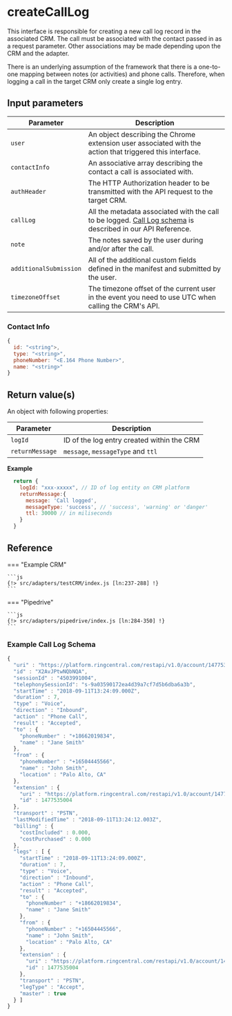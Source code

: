# createCallLog

This interface is responsible for creating a new call log record in the associated CRM. The call must be associated with the contact passed in as a request parameter. Other associations may be made depending upon the CRM and the adapter. 

There is an underlying assumption of the framework that there is a one-to-one mapping between notes (or activities) and phone calls. Therefore, when logging a call in the target CRM only create a single log entry. 

## Input parameters

| Parameter              | Description                                                                                              |
|------------------------|----------------------------------------------------------------------------------------------------------|
| `user`                 | An object describing the Chrome extension user associated with the action that triggered this interface. | 
| `contactInfo`          | An associative array describing the contact a call is associated with.                                   |
| `authHeader`           | The HTTP Authorization header to be transmitted with the API request to the target CRM.                  | 
| `callLog`              | All the metadata associated with the call to be logged. [Call Log schema](https://developers.ringcentral.com/api-reference/Call-Log/readUserCallRecord) is described in our API Reference. |
| `note`                 | The notes saved by the user during and/or after the call.                                                |
| `additionalSubmission` | All of the additional custom fields defined in the manifest and submitted by the user.                   |
| `timezoneOffset`       | The timezone offset of the current user in the event you need to use UTC when calling the CRM's API.     | 

### Contact Info

```js
{ 
  id: "<string">,
  type: "<string>", 
  phoneNumber: "<E.164 Phone Number>",
  name: "<string>"
}
```

## Return value(s)

An object with following properties:

| Parameter       | Description                                |
|-----------------|--------------------------------------------|
| `logId`         | ID of the log entry created within the CRM |
| `returnMessage` | `message`, `messageType` and `ttl`         |

**Example**
```js
  return {
    logId: "xxx-xxxxx", // ID of log entity on CRM platform
    returnMessage:{
      message: 'Call logged',
      messageType: 'success', // 'success', 'warning' or 'danger'
      ttl: 30000 // in miliseconds
    }
  }
```

## Reference

=== "Example CRM"

    ```js
    {!> src/adapters/testCRM/index.js [ln:237-288] !}
	```
	
=== "Pipedrive"

	```js
    {!> src/adapters/pipedrive/index.js [ln:284-350] !}
	```

### Example Call Log Schema

```js
{
  "uri" : "https://platform.ringcentral.com/restapi/v1.0/account/1477535004/extension/1477535004/call-log/X2AvJPtwNQbNQA?view=Detailed",
  "id" : "X2AvJPtwNQbNQA",
  "sessionId" : "4503991004",
  "telephonySessionId": "s-9a03590172ea4d39a7cf7d5b6dba6a3b",
  "startTime" : "2018-09-11T13:24:09.000Z",
  "duration" : 7,
  "type" : "Voice",
  "direction" : "Inbound",
  "action" : "Phone Call",
  "result" : "Accepted",
  "to" : {
    "phoneNumber" : "+18662019834",
    "name" : "Jane Smith"
  },
  "from" : {
    "phoneNumber" : "+16504445566",
    "name" : "John Smith",
    "location" : "Palo Alto, CA"
  },
  "extension" : {
    "uri" : "https://platform.ringcentral.com/restapi/v1.0/account/1477535004/extension/1477535004",
    "id" : 1477535004
  },
  "transport" : "PSTN",
  "lastModifiedTime" : "2018-09-11T13:24:12.003Z",
  "billing" : {
    "costIncluded" : 0.000,
    "costPurchased" : 0.000
  },
  "legs" : [ {
    "startTime" : "2018-09-11T13:24:09.000Z",
    "duration" : 7,
    "type" : "Voice",
    "direction" : "Inbound",
    "action" : "Phone Call",
    "result" : "Accepted",
    "to" : {
      "phoneNumber" : "+18662019834",
      "name" : "Jane Smith"
    },
    "from" : {
      "phoneNumber" : "+16504445566",
      "name" : "John Smith",
      "location" : "Palo Alto, CA"
    },
    "extension" : {
      "uri" : "https://platform.ringcentral.com/restapi/v1.0/account/1477535004/extension/1477535004",
      "id" : 1477535004
    },
    "transport" : "PSTN",
    "legType" : "Accept",
    "master" : true
  } ]
}
```
